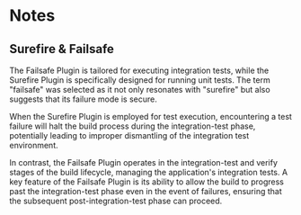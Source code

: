 # Notes

## Surefire & Failsafe
The Failsafe Plugin is tailored for executing integration tests, while the Surefire Plugin is specifically designed for running unit tests. The term "failsafe" was selected as it not only resonates with "surefire" but also suggests that its failure mode is secure.

When the Surefire Plugin is employed for test execution, encountering a test failure will halt the build process during the integration-test phase, potentially leading to improper dismantling of the integration test environment.

In contrast, the Failsafe Plugin operates in the integration-test and verify stages of the build lifecycle, managing the application's integration tests. A key feature of the Failsafe Plugin is its ability to allow the build to progress past the integration-test phase even in the event of failures, ensuring that the subsequent post-integration-test phase can proceed.
